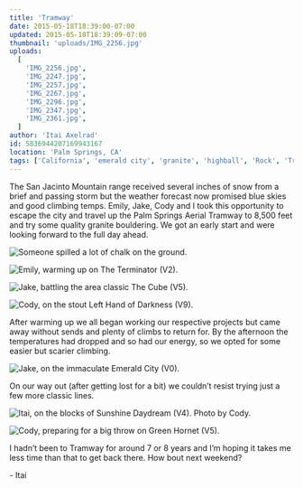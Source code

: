 ```yaml
---
title: 'Tramway'
date: 2015-05-18T18:39:00-07:00
updated: 2015-05-18T18:39:09-07:00
thumbnail: 'uploads/IMG_2256.jpg'
uploads:
  [
    'IMG_2256.jpg',
    'IMG_2247.jpg',
    'IMG_2257.jpg',
    'IMG_2267.jpg',
    'IMG_2296.jpg',
    'IMG_2347.jpg',
    'IMG_2361.jpg',
  ]
author: 'Itai Axelrad'
id: 5836944207169943167
location: 'Palm Springs, CA'
tags: ['California', 'emerald city', 'granite', 'highball', 'Rock', 'Tramway']
---
```


The San Jacinto Mountain range received several inches of snow from a brief and passing storm but the weather forecast now promised blue skies and good climbing temps. Emily, Jake, Cody and I took this opportunity to escape the city and travel up the Palm Springs Aerial Tramway to 8,500 feet and try some quality granite bouldering. We got an early start and were looking forward to the full day ahead.

![Someone spilled a lot of chalk on the ground.](uploads/IMG_2256.jpg)

![Emily, warming up on The Terminator (V2).](uploads/IMG_2247.jpg)

![Jake, battling the area classic The Cube (V5).](uploads/IMG_2257.jpg)

![Cody, on the stout Left Hand of Darkness (V9).](uploads/IMG_2267.jpg)

After warming up we all began working our respective projects but came away without sends and plenty of climbs to return for. By the afternoon the temperatures had dropped and so had our energy, so we opted for some easier but scarier climbing.

![Jake, on the immaculate Emerald City (V0).](uploads/IMG_2296.jpg)

On our way out (after getting lost for a bit) we couldn’t resist trying just a few more classic lines.

![Itai, on the blocks of Sunshine Daydream (V4). Photo by Cody.](uploads/IMG_2347.jpg)

![Cody, preparing for a big throw on Green Hornet (V5).](uploads/IMG_2361.jpg)

I hadn’t been to Tramway for around 7 or 8 years and I’m hoping it takes me less time than that to get back there. How bout next weekend?

\- Itai

